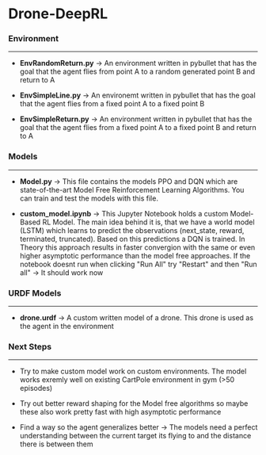 # Drone-DeepRL

### Environment
---
- **EnvRandomReturn.py** -> An environment written in pybullet that has the goal that the agent flies from point A to a random generated point B and return to A

- **EnvSimpleLine.py** -> An environemt written in pybullet that has the goal that the agent flies from a fixed point A to a fixed point B

- **EnvSimpleReturn.py** -> An environment written in pybullet that has the goal that the agent flies from a fixed point A to a fixed point B and return to A

### Models
---
- **Model.py** -> This file contains the models PPO and DQN which are state-of-the-art Model Free Reinforcement Learning Algorithms. You can train and test the models with this file.

- **custom_model.ipynb** -> This Jupyter Notebook holds a custom Model-Based RL Model. The main idea behind it is, that we have a world model (LSTM) which learns to predict the observations (next_state, reward, terminated, truncated). Based on this predictions a DQN is trained. In Theory this approach results in faster convergion with the same or even higher asymptotic performance than the model free approaches. If the notebook doesnt run when clicking "Run All" try "Restart" and then "Run all" -> It should work now

### URDF Models
---
- **drone.urdf** -> A custom written model of a drone. This drone is used as the agent in the environment

### Next Steps
---
- Try to make custom model work on custom environments. The model works exremly well on existing CartPole environment in gym (>50 episodes)

- Try out better reward shaping for the Model free algorithms so maybe these also work pretty fast with high asymptotic performance

- Find a way so the agent generalizes better -> The models need a perfect understanding between the current target its flying to and the distance there is between them